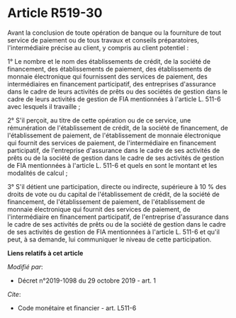 # Article R519-30

Avant la conclusion de toute opération de banque ou la fourniture de tout service de paiement ou de tous travaux et conseils
préparatoires, l'intermédiaire précise au client, y compris au client potentiel : 

1° Le nombre et le nom des établissements de crédit, de la société de financement, des établissements de paiement, des
établissements de monnaie électronique qui fournissent des services de paiement, des intermédiaires en financement
participatif, des entreprises d'assurance dans le cadre de leurs activités de prêts ou des sociétés de gestion dans le cadre
de leurs activités de gestion de FIA mentionnées à l'article L. 511-6 avec lesquels il travaille ; 

2° S'il perçoit, au titre de cette opération ou de ce service, une rémunération de l'établissement de crédit, de la société
de financement, de l'établissement de paiement, de l'établissement de monnaie électronique qui fournit des services de
paiement, de l'intermédiaire en financement participatif, de l'entreprise d'assurance dans le cadre de ses activités de prêts
ou de la société de gestion dans le cadre de ses activités de gestion de FIA mentionnées à l'article L. 511-6 et quels en
sont le montant et les modalités de calcul ; 

3° S'il détient une participation, directe ou indirecte, supérieure à 10 % des droits de vote ou du capital de
l'établissement de crédit, de la société de financement, de l'établissement de paiement, de l'établissement de monnaie
électronique qui fournit des services de paiement, de l'intermédiaire en financement participatif, de l'entreprise
d'assurance dans le cadre de ses activités de prêts ou de la société de gestion dans le cadre de ses activités de gestion de
FIA mentionnées à l'article L. 511-6 et qu'il peut, à sa demande, lui communiquer le niveau de cette participation.

**Liens relatifs à cet article**

_Modifié par_:

  - Décret n°2019-1098 du 29 octobre 2019 - art. 1

_Cite_:

  - Code monétaire et financier - art. L511-6
